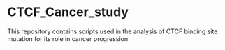 # CTCF_Cancer_study
This repository contains scripts used in the analysis of CTCF binding site mutation for its role in cancer progression
